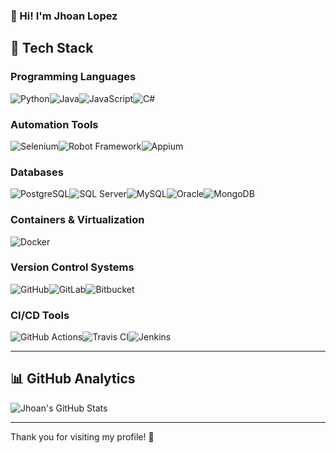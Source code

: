 ### 👋 Hi! I'm Jhoan Lopez


## 🚀 Tech Stack

### Programming Languages
![Python](https://img.shields.io/badge/Python-%2314354C?style=flat&logo=python&logoColor=white)![Java](https://img.shields.io/badge/Java-ED8B00?style=flat&logo=openjdk&logoColor=black)![JavaScript](https://img.shields.io/badge/JavaScript-%23F7DF1E?style=flat&logo=javascript&logoColor=black)![C#](https://img.shields.io/badge/C%23-%23239120?style=flat&logo=csharp&logoColor=white)

### Automation Tools
![Selenium](https://img.shields.io/badge/Selenium-%23202222?style=flat&logo=selenium&logoColor=white)![Robot Framework](https://img.shields.io/badge/Robot_Framework-%234265F1?style=flat&logo=robotframework&logoColor=white)![Appium](https://img.shields.io/badge/Appium-%23E16D57?style=flat&logo=appium&logoColor=white)

### Databases
![PostgreSQL](https://img.shields.io/badge/PostgreSQL-%23007494?style=flat&logo=postgresql&logoColor=white)![SQL Server](https://img.shields.io/badge/SQL_Server-E7282D?style=flat&logo=Server-Fault&logoColor=white)![MySQL](https://img.shields.io/badge/MySQL-%234479A1?style=flat&logo=mysql&logoColor=white)![Oracle](https://custom-icon-badges.demolab.com/badge/Oracle-F80000?logo=oracle&logoColor=fff)![MongoDB](https://img.shields.io/badge/MongoDB-%2300A94F?style=flat&logo=mongodb&logoColor=white)

### Containers & Virtualization
![Docker](https://img.shields.io/badge/Docker-%232496ED?style=flat&logo=docker&logoColor=white)

### Version Control Systems
![GitHub](https://img.shields.io/badge/GitHub-%23121011?style=flat&logo=github&logoColor=white)![GitLab](https://img.shields.io/badge/GitLab-%23181717?style=flat&logo=gitlab&logoColor=white)![Bitbucket](https://img.shields.io/badge/Bitbucket-%230047BC?style=flat&logo=bitbucket&logoColor=white)

### CI/CD Tools
![GitHub Actions](https://img.shields.io/badge/GitHub_Actions-%23208D8E?style=flat&logo=github-actions&logoColor=white)![Travis CI](https://img.shields.io/badge/TravisCI-%23000000?style=flat&logo=travis&logoColor=white)![Jenkins](https://img.shields.io/badge/Jenkins-%23D24939?style=flat&logo=jenkins&logoColor=white)

---

## 📊 GitHub Analytics

![Jhoan's GitHub Stats](https://github-readme-stats-eight-theta.vercel.app/api?username=jhoan0714&theme=graywhite&show_icons=true&include_all_commits=true&count_private=true&hide=contribs,prs,issues)

---

Thank you for visiting my profile! 🚀
